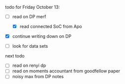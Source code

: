 todo for Friday October 13:
- [ ] read on DP merf
	- [x] read connected SoC from Apo
- [x] continue writing down on DP
- [ ] look for data sets



next todo 
- [ ] read on renyi dp
- [ ] read on moments accountant from goodfellow paper
- [ ] noisy max from DP notes